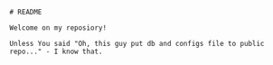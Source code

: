 	# README

	Welcome on my reposiory!

	Unless You said "Oh, this guy put db and configs file to public repo..." - I know that.
